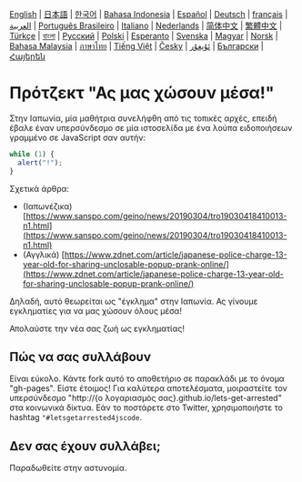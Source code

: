 
[English](README.md) | [日本語](README.ja.md) | [한국어](README.ko.md) | [Bahasa Indonesia](README.in.md) | [Español](README.es.md) | [Deutsch](README.de.md) | [français](README.fr.md) | [العربية](README.ar.md) | [Português Brasileiro](README.pt-br.md) | [Italiano](README.it.md) | [Nederlands](README.nl.md) | [简体中文](README.zh_hans.md) | [繁體中文](README.zh_hant.md) | [Türkçe](README.tr.md) | [বাংলা](README.bn.md)  | [Русский](README.ru.md) | [Polski](README.pl.md) | [Esperanto](README.eo.md) | [Svenska](README.se.md) | [Magyar](README.hu.md) | [Norsk](README.no.md) | [Bahasa Malaysia](README.ms.md) | [ภาษาไทย](README.th.md) | [Tiếng Việt](README.vi.md) | [Česky](README.cz.md) | [ئۇيغۇر](README.ug.md) | [Български](README.bg.md) | [Հայերեն](README.am.md)

# Πρότζεκτ "Ας μας χώσουν μέσα!"

Στην Ιαπωνία, μία μαθήτρια συνελήφθη από τις τοπικές αρχές, επειδή έβαλε έναν υπερσύνδεσμο σε μία ιστοσελίδα με ένα λούπα ειδοποιήσεων γραμμένο σε JavaScript σαν αυτήν:

```js
while (1) {
  alert("!");
}
```

Σχετικά άρθρα:

- (Ιαπωνέζικα) [https://www.sanspo.com/geino/news/20190304/tro19030418410013-n1.html](https://www.sanspo.com/geino/news/20190304/tro19030418410013-n1.html)
- (Αγγλικά) [https://www.zdnet.com/article/japanese-police-charge-13-year-old-for-sharing-unclosable-popup-prank-online/](https://www.zdnet.com/article/japanese-police-charge-13-year-old-for-sharing-unclosable-popup-prank-online/)

Δηλαδή, αυτό θεωρείται ως "έγκλημα" στην Ιαπωνία. Ας γίνουμε εγκληματίες για να μας χώσουν όλους μέσα!

Απολαύστε την νέα σας ζωή ως εγκληματίας!

## Πώς να σας συλλάβουν

Είναι εύκολο. Κάντε fork αυτό το αποθετήριο σε παρακλάδι με το όνομα "gh-pages". Είστε έτοιμος! Για καλύτερα αποτελέσματα, μοιραστείτε τον υπερσύνδεσμο "http://{o λογαριασμός σας}.github.io/lets-get-arrested" στα κοινωνικά δίκτυα. Εάν το ποστάρετε στο Twitter, χρησιμοποιήστε το hashtag `"#letsgetarrested4jscode`.

## Δεν σας έχουν συλλάβει;

Παραδωθείτε στην αστυνομία.
